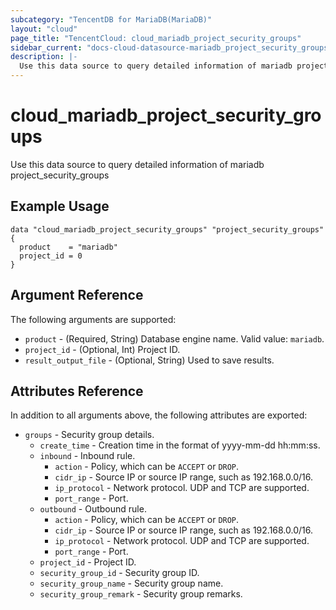 ```yaml
---
subcategory: "TencentDB for MariaDB(MariaDB)"
layout: "cloud"
page_title: "TencentCloud: cloud_mariadb_project_security_groups"
sidebar_current: "docs-cloud-datasource-mariadb_project_security_groups"
description: |-
  Use this data source to query detailed information of mariadb project_security_groups
---
```


# cloud_mariadb_project_security_groups

Use this data source to query detailed information of mariadb project_security_groups

## Example Usage

```hcl
data "cloud_mariadb_project_security_groups" "project_security_groups" {
  product    = "mariadb"
  project_id = 0
}
```

## Argument Reference

The following arguments are supported:

* `product` - (Required, String) Database engine name. Valid value: `mariadb`.
* `project_id` - (Optional, Int) Project ID.
* `result_output_file` - (Optional, String) Used to save results.

## Attributes Reference

In addition to all arguments above, the following attributes are exported:

* `groups` - Security group details.
  * `create_time` - Creation time in the format of yyyy-mm-dd hh:mm:ss.
  * `inbound` - Inbound rule.
    * `action` - Policy, which can be `ACCEPT` or `DROP`.
    * `cidr_ip` - Source IP or source IP range, such as 192.168.0.0/16.
    * `ip_protocol` - Network protocol. UDP and TCP are supported.
    * `port_range` - Port.
  * `outbound` - Outbound rule.
    * `action` - Policy, which can be `ACCEPT` or `DROP`.
    * `cidr_ip` - Source IP or source IP range, such as 192.168.0.0/16.
    * `ip_protocol` - Network protocol. UDP and TCP are supported.
    * `port_range` - Port.
  * `project_id` - Project ID.
  * `security_group_id` - Security group ID.
  * `security_group_name` - Security group name.
  * `security_group_remark` - Security group remarks.


